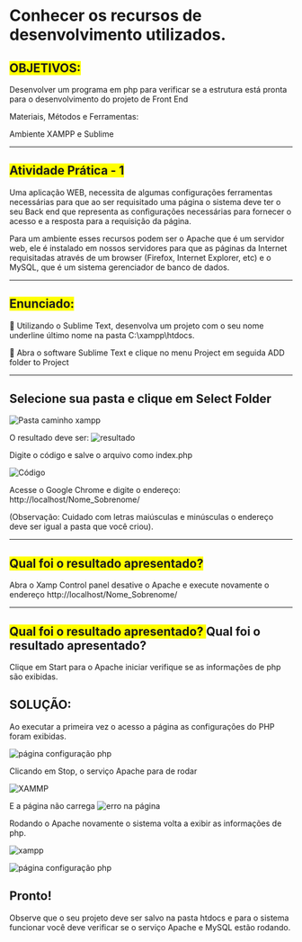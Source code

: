 # Conhecer os recursos de desenvolvimento utilizados.

##  <p style="background-color: yellow; display: inline;">OBJETIVOS:</p>

Desenvolver um programa em php para verificar se a estrutura está pronta para o desenvolvimento do projeto de Front End



Materiais, Métodos e Ferramentas:

Ambiente XAMPP e Sublime

---

## <p style="background-color: yellow; display: inline;">Atividade Prática - 1</p>

Uma aplicação WEB, necessita de algumas configurações ferramentas necessárias para que ao ser requisitado uma página o sistema deve ter o seu Back end que representa as configurações necessárias para fornecer o acesso e a resposta para a requisição da página.

Para um ambiente esses recursos podem ser o Apache que é um servidor web, ele é instalado em nossos servidores para que as páginas da Internet requisitadas através de um browser (Firefox, Internet Explorer, etc) e o MySQL, que é um sistema gerenciador de banco de dados.

---
## <p style="background-color: yellow; display: inline;">Enunciado:</p>

📘 Utilizando o Sublime Text, desenvolva um projeto com o seu nome underline último nome na pasta C:\xampp\htdocs.
 

📖 Abra o software Sublime Text e clique no menu Project em seguida ADD folder to Project
 

 ---

## Selecione sua pasta e clique em Select Folder

![Pasta caminho xampp](image.png)

 

O resultado deve ser:
![resultado](image-1.png)


Digite o código e salve o arquivo como index.php

![Código](image-2.png)





Acesse o Google Chrome e digite o endereço: http://localhost/Nome_Sobrenome/

(Observação: Cuidado com letras maiúsculas e minúsculas o endereço deve ser igual a pasta que você criou).

---
 ## <p style="background-color: yellow; display: inline;">Qual foi o resultado apresentado? </p>

Abra o Xamp Control panel desative o Apache e execute novamente o endereço http://localhost/Nome_Sobrenome/

--- 

## <p style="background-color: yellow; display: inline;">Qual foi o resultado apresentado? </p>Qual foi o resultado apresentado?

Clique em Start para o Apache iniciar verifique se as informações de php são exibidas.



## SOLUÇÃO:

Ao executar a primeira vez o acesso a página as configurações do PHP foram exibidas.

![página configuração php](image-3.png)

Clicando em Stop, o serviço Apache para de rodar

![XAMMP](image-4.png)




E a página não carrega
![erro na página](image-5.png)



Rodando o Apache novamente o sistema volta a exibir as informações de php.

![xampp](image-6.png)

![página configuração php](image-7.png)


## Pronto!

Observe que o seu projeto deve ser salvo na pasta htdocs e para o sistema funcionar você deve verificar se o serviço Apache e MySQL estão rodando.
